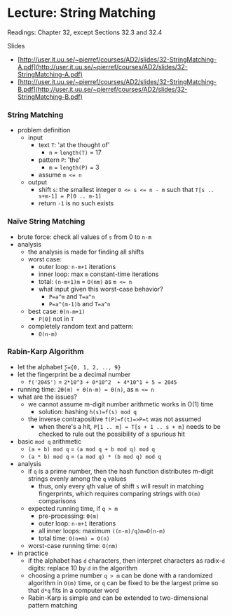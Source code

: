 # Lecture: String Matching

Readings: Chapter 32, except Sections 32.3 and 32.4

Slides
  - [http://user.it.uu.se/~pierref/courses/AD2/slides/32-StringMatching-A.pdf](http://user.it.uu.se/~pierref/courses/AD2/slides/32-StringMatching-A.pdf)
  - [http://user.it.uu.se/~pierref/courses/AD2/slides/32-StringMatching-B.pdf](http://user.it.uu.se/~pierref/courses/AD2/slides/32-StringMatching-B.pdf)

### String Matching
- problem definition
  - input
    - text ``T``: 'at the thought of'
      - ``n`` = ``length(T)`` = 17
    - pattern ``P``: 'the'
      - ``m`` = ``length(P)`` = 3
    - assume ``m <= n``
  - output
    - shift ``s``: the smallest integer ``0 <= s <= n - m`` such that ``T[s .. s+m-1] = P[0 .. m-1]``
    - return ``-1`` is no such exists

### Naïve String Matching
- brute force: check all values of ``s`` from 0 to ``n-m``
- analysis
  - the analysis is made for finding all shifts
  - worst case:
    - outer loop: ``n-m+1`` iterations
    - inner loop: max ``m`` constant-time iterations
    - total: ``(n-m+1)m`` = ``O(nm)`` as ``m <= n``
    - what input given this worst-case behavior?
      - ``P=a^m`` and ``T=a^n``
      - ``P=a^(m-1)b`` and ``T=a^n``
  - best case: ``ϴ(n-m+1)``
    - ``P[0]`` not in ``T``
  - completely random text and pattern:
    - ``O(n-m)``

### Rabin-Karp Algorithm
- let the alphabet ``∑={0, 1, 2, .., 9}``
- let the fingerprint be a decimal number
  - ``f('2045')`` = ``2*10^3 + 0*10^2  + 4*10^1 + 5 = 2045``
- running time: ``2ϴ(m) + ϴ(n-m) = ϴ(n)``, as ``m <= n``
- what are the issues?
  - we cannot assume m-digit number arithmetic works in O(1) time
    - solution: hashing ``h(s)=f(s) mod q``
  - the inverse contrapositive ``f(P)=f(t)=>P=t`` was not assumed
    - when there's a hit, ``P[1 .. m] = T[s + 1 .. s + m]`` needs to be checked to rule out the possibility of a spurious hit
- basic ``mod q`` arithmetic
  - ``(a + b) mod q`` = ``(a mod q + b mod q) mod q``
  - ``(a * b) mod q`` = ``(a mod q) * (b mod q) mod q``
- analysis
  - if ``q`` is a prime number, then the hash function distributes m-digit strings evenly among the ``q`` values
    - thus, only every ``q``th value of shift ``s`` will result in matching fingerprints, which requires comparing strings with ``O(m)`` comparisons
  - expected running time, if ``q > m``
    - pre-processing: ``ϴ(m)``
    - outer loop: ``n-m+1`` iterations
    - all inner loops: maximum ``((n-m)/q)m=O(n-m)``
    - total time: ``O(n+m) = O(n)``
  - worst-case running time: ``O(nm)``
- in practice
  - if the alphabet has  ``d``  characters, then interpret characters as radix-``d`` digits: replace 10 by ``d`` in the algorithm
  - choosing a prime number ``q > m`` can be done with a randomized algorithm in ``O(m)`` time, or ``q`` can be fixed to be the largest prime so that ``d*q`` fits in a computer word
  - Rabin-Karp is simple and can be extended to two-dimensional pattern matching
